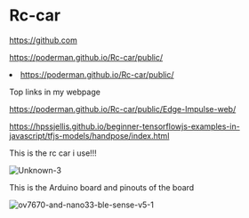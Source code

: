 # Rc-car

https://github.com

https://poderman.github.io/Rc-car/public/

 <li> <a  href="https://poderman.github.io/Rc-car/public/">https://poderman.github.io/Rc-car/public/</a>

Top links in my webpage

https://poderman.github.io/Rc-car/public/Edge-Impulse-web/

https://hpssjellis.github.io/beginner-tensorflowjs-examples-in-javascript/tfjs-models/handpose/index.html


This is the rc car i use!!!

![Unknown-3](https://user-images.githubusercontent.com/54966276/116627037-3689e400-a901-11eb-8c48-a42b1af331bd.jpeg)


This is the Arduino board and pinouts of the board

![ov7670-and-nano33-ble-sense-v5-1](https://user-images.githubusercontent.com/54966276/116629235-9f735b00-a905-11eb-8df2-731b3bd71d35.png)

